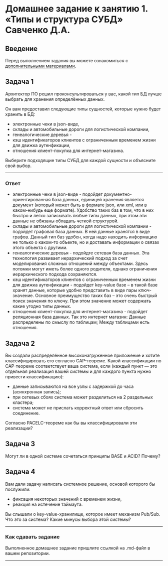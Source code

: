 # Домашнее задание к занятию 1. «Типы и структура СУБД» Савченко Д.А.

## Введение

Перед выполнением задания вы можете ознакомиться с 
[дополнительными материалами](https://github.com/netology-code/virt-homeworks/tree/virt-11/additional).

## Задача 1

Архитектор ПО решил проконсультироваться у вас, какой тип БД 
лучше выбрать для хранения определённых данных.

Он вам предоставил следующие типы сущностей, которые нужно будет хранить в БД:

- электронные чеки в json-виде,
- склады и автомобильные дороги для логистической компании,
- генеалогические деревья - 
- кэш идентификаторов клиентов с ограниченным временем жизни для движка аутенфикации,
- отношения клиент-покупка для интернет-магазина.

Выберите подходящие типы СУБД для каждой сущности и объясните свой выбор.
___
### Ответ
- электронные чеки в json-виде - подойдет документно-ориентированная база данных, единицей хранения является документ (который может быть в формате json, или xml, или в каком-нибудь еще формате). Удобство таких баз в том, что в них быстро и легко записывать любые типы данных, при этом эти данные не обязаны обладать четкой структурой.
- склады и автомобильные дороги для логистической компании - подойдет графовая база данных. В ней данные хранятся в виде графов. Данный тип баз удобен, когда надо находить информацию не только о каком-то объекте, но и доставать информации о связах этого объекта с другими. 
- генеалогические деревья - подойдте сетевая база данных. Эта технология развивает иерархический подход за счет моделирования сложных отношений между объектами. Здесь потомки могут иметь более одного родителя, однако ограничения иерархического подхода сохраняются.
- кэш идентификаторов клиентов с ограниченным временем жизни для движка аутенфикации - подойдет key-value базе – в такой базе хранят данные, которые удобно представить в виде пары ключ-значение. Основное преимущество таких баз – это очень быстрый поиск значения по ключу. При этом значение может содержать какие угодно типы данных. 
- отношения клиент-покупка для интернет-магазина - подойдет реляционная база данных. Так это интернет магазин: 
Данные распределены по смыслу по таблицам;
Между таблицами есть отношения.

## Задача 2

Вы создали распределённое высоконагруженное приложение и хотите классифицировать его согласно 
CAP-теореме. Какой классификации по CAP-теореме соответствует ваша система, если 
(каждый пункт — это отдельная реализация вашей системы и для каждого пункта нужно привести классификацию):

- данные записываются на все узлы с задержкой до часа (асинхронная запись);
- при сетевых сбоях система может разделиться на 2 раздельных кластера;
- система может не прислать корректный ответ или сбросить соединение.

Согласно PACELC-теореме как бы вы классифицировали эти реализации?

## Задача 3

Могут ли в одной системе сочетаться принципы BASE и ACID? Почему?

## Задача 4

Вам дали задачу написать системное решение, основой которого бы послужили:

- фиксация некоторых значений с временем жизни,
- реакция на истечение таймаута.

Вы слышали о key-value-хранилище, которое имеет механизм Pub/Sub. 
Что это за система? Какие минусы выбора этой системы?

---

### Как cдавать задание

Выполненное домашнее задание пришлите ссылкой на .md-файл в вашем репозитории.

---

